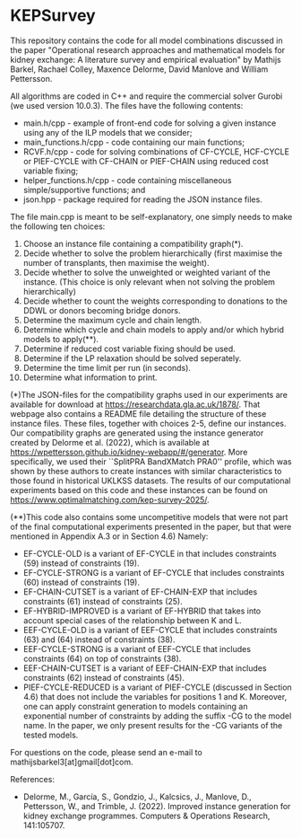 # KEPSurvey
This repository contains the code for all model combinations discussed in the paper "Operational research approaches and mathematical models for kidney exchange: A literature survey and empirical evaluation" by Mathijs Barkel, Rachael Colley, Maxence Delorme, David Manlove and William Pettersson.

All algorithms are coded in C++ and require the commercial solver Gurobi (we used version 10.0.3). The files have the following contents:
- main.h/cpp             - example of front-end code for solving a given instance using any of the ILP models that we consider;
- main_functions.h/cpp   - code containing our main functions;
- RCVF.h/cpp             - code for solving combinations of CF-CYCLE, HCF-CYCLE or PIEF-CYCLE with CF-CHAIN or PIEF-CHAIN using reduced cost variable fixing;
- helper_functions.h/cpp - code containing miscellaneous simple/supportive functions; and
- json.hpp               - package required for reading the JSON instance files.

The file main.cpp is meant to be self-explanatory, one simply needs to make the following ten choices:
1. Choose an instance file containing a compatibility graph(*).
2. Decide whether to solve the problem hierarchically (first maximise the number of transplants, then maximise the weight).
3. Decide whether to solve the unweighted or weighted variant of the instance. (This choice is only relevant when not solving the problem hierarchically)
4. Decide whether to count the weights corresponding to donations to the DDWL or donors becoming bridge donors.
5. Determine the maximum cycle and chain length.
6. Determine which cycle and chain models to apply and/or which hybrid models to apply(**).
7. Determine if reduced cost variable fixing should be used.
8. Determine if the LP relaxation should be solved seperately.
9. Determine the time limit per run (in seconds).
10. Determine what information to print.

(*)The JSON-files for the compatibility graphs used in our experiments are available for download at https://researchdata.gla.ac.uk/1878/. 
That webpage also contains a README file detailing the structure of these instance files. These files, together with choices 2-5, define our instances. 
Our compatibility graphs are generated using the instance generator created by Delorme et al. (2022), which is available at https://wpettersson.github.io/kidney-webapp/#/generator.
More specifically, we used their ``SplitPRA BandXMatch PRA0'' profile, which was shown by these authors to create instances with similar characteristics to those found in historical UKLKSS datasets.
The results of our computational experiments based on this code and these instances can be found on https://www.optimalmatching.com/kep-survey-2025/.

(**)This code also contains some uncompetitive models that were not part of the final computational experiments presented in the paper, but that were mentioned in Appendix A.3 or in Section 4.6) Namely:
- EF-CYCLE-OLD is a variant of EF-CYCLE in that includes constraints (59) instead of constraints (19).
- EF-CYCLE-STRONG is a variant of EF-CYCLE that includes constraints (60) instead of constraints (19).
- EF-CHAIN-CUTSET is a variant of EF-CHAIN-EXP that includes constraints (61) instead of constraints (25).
- EF-HYBRID-IMPROVED is a variant of EF-HYBRID that takes into account special cases of the relationship between K and L.
- EEF-CYCLE-OLD is a variant of EEF-CYCLE that includes constraints (63) and (64) instead of constraints (38).
- EEF-CYCLE-STRONG is a variant of EEF-CYCLE that includes constraints (64) on top of constraints (38).
- EEF-CHAIN-CUTSET is a variant of EEF-CHAIN-EXP that includes constraints (62) instead of constraints (45).
- PIEF-CYCLE-REDUCED is a variant of PIEF-CYCLE (discussed in Section 4.6) that does not include the variables for positions 1 and K.
Moreover, one can apply constraint generation to models containing an exponential number of constraints by adding the suffix -CG to the model name. In the paper, we only present results for the -CG variants of the tested models.

For questions on the code, please send an e-mail to mathijsbarkel3[at]gmail[dot]com.

References:
- Delorme, M., García, S., Gondzio, J., Kalcsics, J., Manlove, D., Pettersson, W., and Trimble, J. (2022). Improved instance generation for kidney exchange programmes. Computers & Operations Research, 141:105707.
